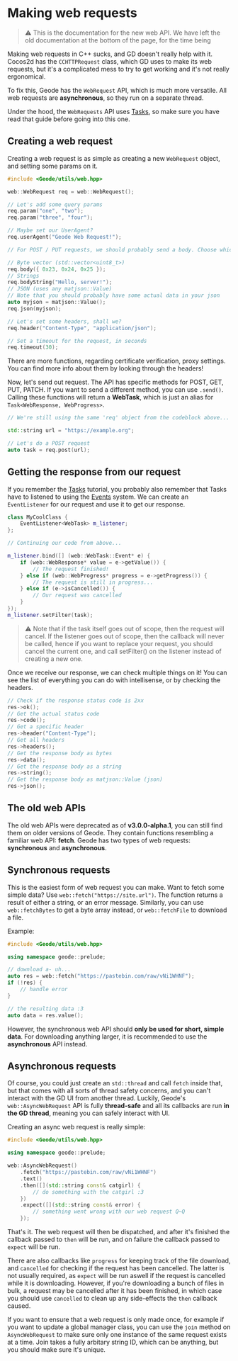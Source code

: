 # Making web requests

> :warning: This is the documentation for the new web API. We have left the old documentation at the bottom of the page, for the time being

Making web requests in C++ sucks, and GD doesn't really help with it. Cocos2d has the `CCHTTPRequest` class, which GD uses to make its web requests, but it's a complicated mess to try to get working and it's not really ergonomical.

To fix this, Geode has the `WebRequest` API, which is much more versatile. All web requests are **asynchronous**, so they run on a separate thread.

Under the hood, the `WebRequests` API uses [Tasks](/tutorials/tasks), so make sure you have read that guide before going into this one.

## Creating a web request

Creating a web request is as simple as creating a new `WebRequest` object, and setting some params on it.

```cpp
#include <Geode/utils/web.hpp>

web::WebRequest req = web::WebRequest();

// Let's add some query params
req.param("one", "two");
req.param("three", "four");

// Maybe set our UserAgent?
req.userAgent("Geode Web Request!");

// For POST / PUT requests, we should probably send a body. Choose whichever suits your needs

// Byte vector (std::vector<uint8_t>)
req.body({ 0x23, 0x24, 0x25 });
// Strings
req.bodyString("Hello, server!");
// JSON (uses any matjson::Value)
// Note that you should probably have some actual data in your json
auto myjson = matjson::Value();
req.json(myjson);

// Let's set some headers, shall we?
req.header("Content-Type", "application/json");

// Set a timeout for the request, in seconds
req.timeout(30);
```

There are more functions, regarding certificate verification, proxy settings. You can find more info about them by looking through the headers!

Now, let's send out request. The API has specific methods for POST, GET, PUT, PATCH. If you want to send a different method, you can use `.send()`. Calling these functions will return a **WebTask**, which is just an alias for `Task<WebResponse, WebProgress>`.

```cpp
// We're still using the same 'req' object from the codeblock above...

std::string url = "https://example.org";

// Let's do a POST request
auto task = req.post(url);
```

## Getting the response from our request

If you remember the [Tasks](/tutorials/tasks) tutorial, you probably also remember that Tasks have to listened to using the [Events](/tutorials/events) system. We can create an `EventListener` for our request and use it to get our response.

```cpp
class MyCoolClass {
    EventListener<WebTask> m_listener;
};

// Continuing our code from above...

m_listener.bind([] (web::WebTask::Event* e) {
    if (web::WebResponse* value = e->getValue()) {
        // The request finished!
    } else if (web::WebProgress* progress = e->getProgress()) {
        // The request is still in progress...
    } else if (e->isCancelled()) {
        // Our request was cancelled
    }
});
m_listener.setFilter(task);
```

> :warning: Note that if the task itself goes out of scope, then the request will cancel. If the listener goes out of scope, then the callback will never be called, hence if you want to replace your request, you should cancel the current one, and call setFilter() on the listener instead of creating a new one.

Once we receive our response, we can check multiple things on it! You can see the list of everything you can do with intellisense, or by checking the headers.

```cpp
// Check if the response status code is 2xx
res->ok();
// Get the actual status code
res->code();
// Get a specific header
res->header("Content-Type");
// Get all headers
res->headers();
// Get the response body as bytes
res->data();
// Get the response body as a string
res->string();
// Get the response body as matjson::Value (json)
res->json();
```

## The old web APIs

The old web APIs were deprecated as of **v3.0.0-alpha.1**, you can still find them on older versions of Geode. They contain functions resembling a familiar web API: **fetch**. Geode has two types of web requests: **synchronous** and **asynchronous**.

## Synchronous requests

This is the easiest form of web request you can make. Want to fetch some simple data? Use `web::fetch("https://site.url")`. The function returns a result of either a string, or an error message. Similarly, you can use `web::fetchBytes` to get a byte array instead, or `web::fetchFile` to download a file.

Example:

```cpp
#include <Geode/utils/web.hpp>

using namespace geode::prelude;

// download a- uh...
auto res = web::fetch("https://pastebin.com/raw/vNi1WHNF");
if (!res) {
    // handle error
}

// the resulting data :3
auto data = res.value();

```

However, the synchronous web API should **only be used for short, simple data**. For downloading anything larger, it is recommended to use the **asynchronous** API instead.

## Asynchronous requests

Of course, you could just create an `std::thread` and call `fetch` inside that, but that comes with all sorts of thread safety concerns, and you can't interact with the GD UI from another thread. Luckily, Geode's `web::AsyncWebRequest` API is fully **thread-safe** and all its callbacks are run **in the GD thread**, meaning you can safely interact with UI.

Creating an async web request is really simple:

```cpp
#include <Geode/utils/web.hpp>

using namespace geode::prelude;

web::AsyncWebRequest()
    .fetch("https://pastebin.com/raw/vNi1WHNF")
    .text()
    .then([](std::string const& catgirl) {
        // do something with the catgirl :3
    })
    .expect([](std::string const& error) {
        // something went wrong with our web request Q~Q
    });
```

That's it. The web request will then be dispatched, and after it's finished the callback passed to `then` will be run, and on failure the callback passed to `expect` will be run.

There are also callbacks like `progress` for keeping track of the file download, and `cancelled` for checking if the request has been cancelled. The latter is not usually required, as `expect` will be run aswell if the request is cancelled while it is downloading. However, if you're downloading a bunch of files in bulk, a request may be cancelled after it has been finished, in which case you should use `cancelled` to clean up any side-effects the `then` callback caused.

If you want to ensure that a web request is only made once, for example if you want to update a global manager class, you can use the `join` method on `AsyncWebRequest` to make sure only one instance of the same request exists at a time. Join takes a fully arbitary string ID, which can be anything, but you should make sure it's unique.

